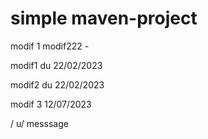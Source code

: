 # simple maven-project

modif 1
modif222 -

modif1 du 22/02/2023

modif2 du 22/02/2023

modif 3 12/07/2023

/
u/ messsage
